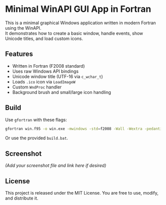 # Minimal WinAPI GUI App in Fortran

This is a minimal graphical Windows application written in modern Fortran using the WinAPI.  
It demonstrates how to create a basic window, handle events, show Unicode titles, and load custom icons.

## Features

- Written in Fortran (F2008 standard)
- Uses raw Windows API bindings
- Unicode window title (UTF-16 via `c_wchar_t`)
- Loads `.ico` icon via `LoadImageW`
- Custom `WndProc` handler
- Background brush and small/large icon handling

## Build

Use `gfortran` with these flags:

```bash
gfortran win.f95 -o win.exe -mwindows -std=f2008 -Wall -Wextra -pedantic
```

Or use the provided `build.bat`.

## Screenshot

*(Add your screenshot file and link here if desired)*

## License

This project is released under the MIT License. You are free to use, modify, and distribute it.
